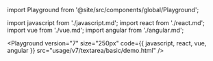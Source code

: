 import Playground from '@site/src/components/global/Playground';

import javascript from './javascript.md';
import react from './react.md';
import vue from './vue.md';
import angular from './angular.md';

<Playground
  version="7"
  size="250px"
  code={{ javascript, react, vue, angular }}
  src="usage/v7/textarea/basic/demo.html"
/>
